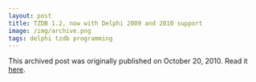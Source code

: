 ```yaml
---
layout: post
title: TZDB 1.2, now with Delphi 2009 and 2010 support
image: /img/archive.png
tags: delphi tzdb programming
---
```

This archived post was originally published on October 20, 2010. Read it [here](/alex.ciobanu.org/index64d4.html).
